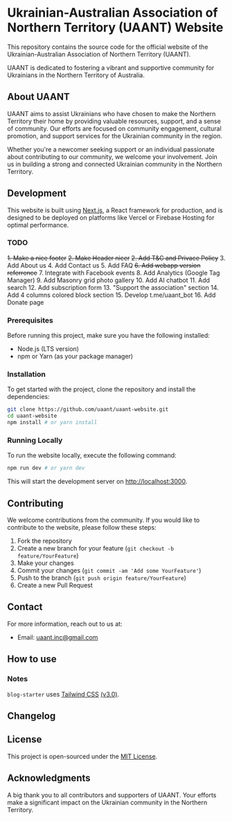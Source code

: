 # Ukrainian-Australian Association of Northern Territory (UAANT) Website

This repository contains the source code for the official website of the Ukrainian-Australian Association of Northern Territory (UAANT). 

UAANT is dedicated to fostering a vibrant and supportive community for Ukrainians in the Northern Territory of Australia.

## About UAANT

UAANT aims to assist Ukrainians who have chosen to make the Northern Territory their home by providing valuable resources, support, and a sense of community. Our efforts are focused on community engagement, cultural promotion, and support services for the Ukrainian community in the region.

Whether you're a newcomer seeking support or an individual passionate about contributing to our community, we welcome your involvement. Join us in building a strong and connected Ukrainian community in the Northern Territory.

## Development

This website is built using [Next.js](https://nextjs.org/), a React framework for production, and is designed to be deployed on platforms like Vercel or Firebase Hosting for optimal performance.

### TODO
~~1. Make a nice footer~~
~~2. Make Header nicer~~
~~2. Add T&C and Privace Policy~~
3. Add About us
4. Add Contact us
5. Add FAQ
~~6. Add webapp version referrence~~
7. Integrate with Facebook events
8. Add Analytics (Google Tag Manager)
9. Add Masonry grid photo gallery
10. Add AI chatbot
11. Add search
12. Add subscription form
13. "Support the association" section
14. Add 4 columns colored block section
15. Develop t.me/uaant_bot 
16. Add Donate page



### Prerequisites

Before running this project, make sure you have the following installed:
- Node.js (LTS version)
- npm or Yarn (as your package manager)

### Installation

To get started with the project, clone the repository and install the dependencies:

```bash
git clone https://github.com/uaant/uaant-website.git
cd uaant-website
npm install # or yarn install
```

### Running Locally

To run the website locally, execute the following command:

```bash
npm run dev # or yarn dev
```

This will start the development server on [http://localhost:3000](http://localhost:3000).

## Contributing

We welcome contributions from the community. If you would like to contribute to the website, please follow these steps:

1. Fork the repository
2. Create a new branch for your feature (`git checkout -b feature/YourFeature`)
3. Make your changes
4. Commit your changes (`git commit -am 'Add some YourFeature'`)
5. Push to the branch (`git push origin feature/YourFeature`)
6. Create a new Pull Request

## Contact

For more information, reach out to us at:

- Email: [uaant.inc@gmail.com](mailto:uaant.inc@gmail.com)

## How to use

### Notes

`blog-starter` uses [Tailwind CSS](https://tailwindcss.com) [(v3.0)](https://tailwindcss.com/blog/tailwindcss-v3).



## Changelog



## License

This project is open-sourced under the [MIT License](LICENSE).

## Acknowledgments

A big thank you to all contributors and supporters of UAANT. Your efforts make a significant impact on the Ukrainian community in the Northern Territory.